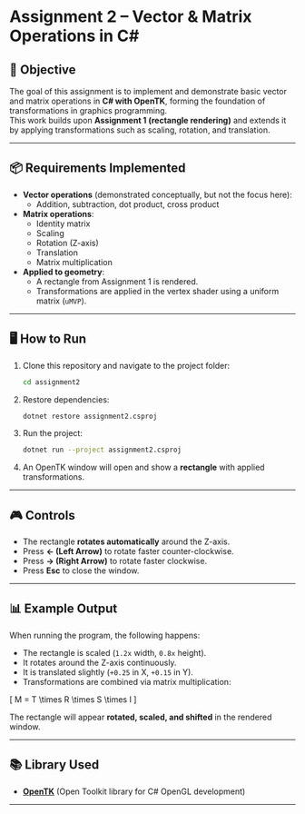 # Assignment 2 – Vector & Matrix Operations in C#

## 🎯 Objective
The goal of this assignment is to implement and demonstrate basic vector and matrix operations in **C# with OpenTK**, forming the foundation of transformations in graphics programming.  
This work builds upon **Assignment 1 (rectangle rendering)** and extends it by applying transformations such as scaling, rotation, and translation.

---

## 📦 Requirements Implemented
- **Vector operations** (demonstrated conceptually, but not the focus here):
  - Addition, subtraction, dot product, cross product  
- **Matrix operations**:
  - Identity matrix  
  - Scaling  
  - Rotation (Z-axis)  
  - Translation  
  - Matrix multiplication  
- **Applied to geometry**:
  - A rectangle from Assignment 1 is rendered.  
  - Transformations are applied in the vertex shader using a uniform matrix (`uMVP`).  

---

## 🖥️ How to Run
1. Clone this repository and navigate to the project folder:
   ```bash
   cd assignment2
   ```

2. Restore dependencies:
   ```bash
   dotnet restore assignment2.csproj
   ```

3. Run the project:
   ```bash
   dotnet run --project assignment2.csproj
   ```

4. An OpenTK window will open and show a **rectangle** with applied transformations.

---

## 🎮 Controls
- The rectangle **rotates automatically** around the Z-axis.  
- Press **← (Left Arrow)** to rotate faster counter-clockwise.  
- Press **→ (Right Arrow)** to rotate faster clockwise.  
- Press **Esc** to close the window.

---

## 📊 Example Output
When running the program, the following happens:
- The rectangle is scaled (`1.2x` width, `0.8x` height).  
- It rotates around the Z-axis continuously.  
- It is translated slightly (`+0.25` in X, `+0.15` in Y).  
- Transformations are combined via matrix multiplication:  

\[
M = T \times R \times S \times I
\]

The rectangle will appear **rotated, scaled, and shifted** in the rendered window.

---

## 📚 Library Used
- **[OpenTK](https://opentk.net/)** (Open Toolkit library for C# OpenGL development)

---